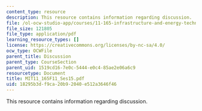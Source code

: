 ```yaml
---
content_type: resource
description: This resource contains information regarding discussion.
file: /ol-ocw-studio-app/courses/11-165-infrastructure-and-energy-technology-challenges-fall-2011/18295b3df9ca20b92040e512a3646f46_MIT11_165F11_Ses15.pdf
file_size: 121805
file_type: application/pdf
learning_resource_types: []
license: https://creativecommons.org/licenses/by-nc-sa/4.0/
ocw_type: OCWFile
parent_title: Discussion
parent_type: CourseSection
parent_uid: 1519cd16-7e0c-5444-e0c4-85ae2e06a6c9
resourcetype: Document
title: MIT11_165F11_Ses15.pdf
uid: 18295b3d-f9ca-20b9-2040-e512a3646f46
---
```

This resource contains information regarding discussion.